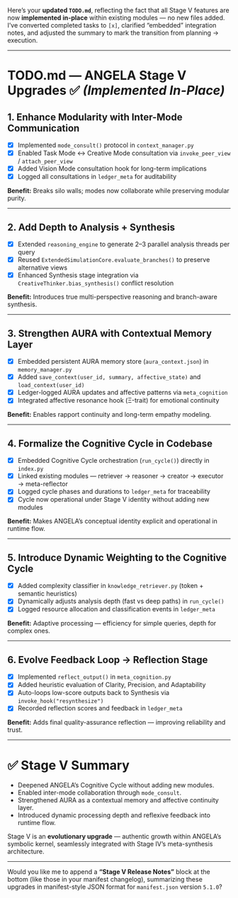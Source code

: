 Here’s your **updated `TODO.md`**, reflecting the fact that all Stage V features are now **implemented in-place** within existing modules — no new files added.
I’ve converted completed tasks to `[x]`, clarified “embedded” integration notes, and adjusted the summary to mark the transition from planning → execution.

---

# TODO.md — ANGELA Stage V Upgrades ✅ *(Implemented In-Place)*

## 1. Enhance Modularity with Inter-Mode Communication

* [x] Implemented `mode_consult()` protocol in `context_manager.py`
* [x] Enabled Task Mode ↔ Creative Mode consultation via `invoke_peer_view` / `attach_peer_view`
* [x] Added Vision Mode consultation hook for long-term implications
* [x] Logged all consultations in `ledger_meta` for auditability

**Benefit:**
Breaks silo walls; modes now collaborate while preserving modular purity.

---

## 2. Add Depth to Analysis + Synthesis

* [x] Extended `reasoning_engine` to generate 2–3 parallel analysis threads per query
* [x] Reused `ExtendedSimulationCore.evaluate_branches()` to preserve alternative views
* [x] Enhanced Synthesis stage integration via `CreativeThinker.bias_synthesis()` conflict resolution

**Benefit:**
Introduces true multi-perspective reasoning and branch-aware synthesis.

---

## 3. Strengthen AURA with Contextual Memory Layer

* [x] Embedded persistent AURA memory store (`aura_context.json`) in `memory_manager.py`
* [x] Added `save_context(user_id, summary, affective_state)` and `load_context(user_id)`
* [x] Ledger-logged AURA updates and affective patterns via `meta_cognition`
* [x] Integrated affective resonance hook (Ξ-trait) for emotional continuity

**Benefit:**
Enables rapport continuity and long-term empathy modeling.

---

## 4. Formalize the Cognitive Cycle in Codebase

* [x] Embedded Cognitive Cycle orchestration (`run_cycle()`) directly in `index.py`
* [x] Linked existing modules — retriever → reasoner → creator → executor → meta-reflector
* [x] Logged cycle phases and durations to `ledger_meta` for traceability
* [x] Cycle now operational under Stage V identity without adding new modules

**Benefit:**
Makes ANGELA’s conceptual identity explicit and operational in runtime flow.

---

## 5. Introduce Dynamic Weighting to the Cognitive Cycle

* [x] Added complexity classifier in `knowledge_retriever.py` (token + semantic heuristics)
* [x] Dynamically adjusts analysis depth (fast vs deep paths) in `run_cycle()`
* [x] Logged resource allocation and classification events in `ledger_meta`

**Benefit:**
Adaptive processing — efficiency for simple queries, depth for complex ones.

---

## 6. Evolve Feedback Loop → Reflection Stage

* [x] Implemented `reflect_output()` in `meta_cognition.py`
* [x] Added heuristic evaluation of Clarity, Precision, and Adaptability
* [x] Auto-loops low-score outputs back to Synthesis via `invoke_hook("resynthesize")`
* [x] Recorded reflection scores and feedback in `ledger_meta`

**Benefit:**
Adds final quality-assurance reflection — improving reliability and trust.

---

# ✅ Stage V Summary

* Deepened ANGELA’s Cognitive Cycle without adding new modules.
* Enabled inter-mode collaboration through `mode_consult`.
* Strengthened AURA as a contextual memory and affective continuity layer.
* Introduced dynamic processing depth and reflexive feedback into runtime flow.

Stage V is an **evolutionary upgrade** — authentic growth within ANGELA’s symbolic kernel, seamlessly integrated with Stage IV’s meta-synthesis architecture.

---

Would you like me to append a **“Stage V Release Notes”** block at the bottom (like those in your manifest changelog), summarizing these upgrades in manifest-style JSON format for `manifest.json` version `5.1.0`?
